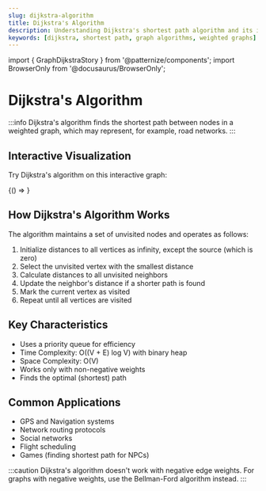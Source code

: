```yaml
---
slug: dijkstra-algorithm
title: Dijkstra's Algorithm
description: Understanding Dijkstra's shortest path algorithm and its implementation
keywords: [dijkstra, shortest path, graph algorithms, weighted graphs]
---
```


import { GraphDijkstraStory } from '@patternize/components';
import BrowserOnly from '@docusaurus/BrowserOnly';

# Dijkstra's Algorithm

:::info
Dijkstra's algorithm finds the shortest path between nodes in a weighted graph, which may represent, for example, road networks.
:::

## Interactive Visualization

Try Dijkstra's algorithm on this interactive graph:

<BrowserOnly>
{() => <GraphDijkstraStory />}
</BrowserOnly>
<br/>


## How Dijkstra's Algorithm Works

The algorithm maintains a set of unvisited nodes and operates as follows:
1. Initialize distances to all vertices as infinity, except the source (which is zero)
2. Select the unvisited vertex with the smallest distance
3. Calculate distances to all unvisited neighbors
4. Update the neighbor's distance if a shorter path is found
5. Mark the current vertex as visited
6. Repeat until all vertices are visited

## Key Characteristics
- Uses a priority queue for efficiency
- Time Complexity: O((V + E) log V) with binary heap
- Space Complexity: O(V)
- Works only with non-negative weights
- Finds the optimal (shortest) path


## Common Applications
- GPS and Navigation systems
- Network routing protocols
- Social networks
- Flight scheduling
- Games (finding shortest path for NPCs)

:::caution
Dijkstra's algorithm doesn't work with negative edge weights. For graphs with negative weights, use the Bellman-Ford algorithm instead.
::: 